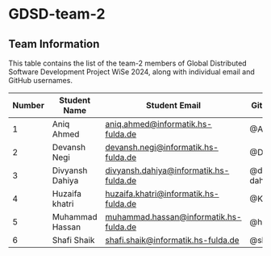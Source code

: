 # GDSD-team-2

## Team Information

This table contains the list of the team-2 members of Global Distributed Software Development Project WiSe 2024, along with individual email and GitHub usernames.

| Number | Student Name        | Student Email                           | GitHub Username       |
|--------|-------------------- |-----------------------------------------|-----------------------|
| 1      | Aniq Ahmed          | aniq.ahmed@informatik.hs-fulda.de       | @AniqAhmed7941        |
| 2      | Devansh Negi        | devansh.negi@informatik.hs-fulda.de     | @Dev-N-UK             |
| 3      | Divyansh Dahiya     | divyansh.dahiya@informatik.hs-fulda.de  | @divyansh-dahiya1     |
| 4      | Huzaifa khatri      | huzaifa.khatri@informatik.hs-fulda.de   | @Khatri00             |
| 5      | Muhammad Hassan     | muhammad.hassan@informatik.hs-fulda.de  | @hassan017249         |
| 6      | Shafi Shaik         | shafi.shaik@informatik.hs-fulda.de      | @shafiisawesome       |


